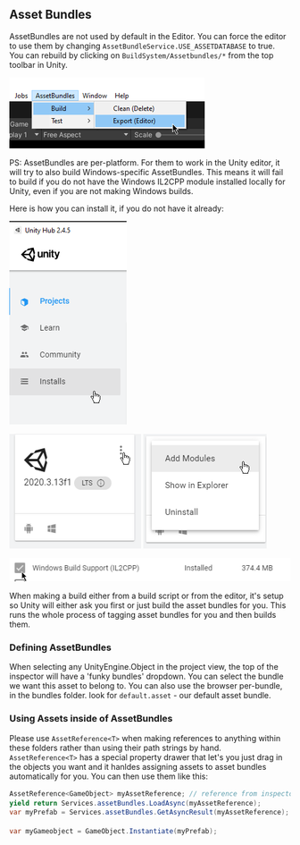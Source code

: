 ## Asset Bundles

AssetBundles are not used by default in the Editor. You can force the editor to use them by changing `AssetBundleService.USE_ASSETDATABASE` to true. 
You can rebuild by clicking on `BuildSystem/Assetbundles/*` from the top toolbar in Unity. 

![example parts](readme_assets/Unity_G71zAlyHFT.png)

PS: AssetBundles are per-platform. For them to work in the Unity editor, it will try to also build Windows-specific AssetBundles. This means it will fail to build if you do not have the Windows IL2CPP module installed locally for Unity, even if you are not making Windows builds.

Here is how you can install it, if you do not have it already:

![example parts](readme_assets/Unity_Hub_ZhbC5JG2tz.png)

![example parts](readme_assets/Unity_Hub_Zlz4tmTZNs.png)
![example parts](readme_assets/Unity_Hub_4xEsodnLdc.png)

![example parts](readme_assets/Unity_Hub_BmrU8hgwpY.png)

When making a build either from a build script or from the editor, it's setup so Unity will either ask you first or just build the asset bundles for you. This runs the whole process of tagging asset bundles for you and then builds them.

### Defining AssetBundles

When selecting any UnityEngine.Object in the project view, the top of the inspector will have a 'funky bundles' dropdown. You can select the bundle we want this asset to belong to. You can also use the browser per-bundle, in the bundles folder. look for `default.asset` - our default asset bundle.

### Using Assets inside of AssetBundles

Please use `AssetReference<T>` when making references to anything within these folders rather than using their path strings by hand. `AssetReference<T>` has a special property drawer that let's you just drag in the objects you want and it hanldes assigning assets to asset bundles automatically for you. You can then use them like this:

```cs
AssetReference<GameObject> myAssetReference; // reference from inspector or somewhere
yield return Services.assetBundles.LoadAsync(myAssetReference);
var myPrefab = Services.assetBundles.GetAsyncResult(myAssetReference);

var myGameobject = GameObject.Instantiate(myPrefab);
```